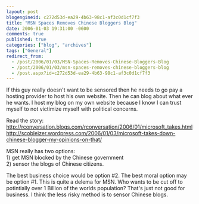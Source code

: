 ```yaml
---
layout: post
blogengineid: c272d53d-ea29-4b63-98c1-af3c0d1cf7f3
title: "MSN Spaces Removes Chinese Bloggers Blog"
date: 2006-01-03 19:31:00 -0600
comments: true
published: true
categories: ["blog", "archives"]
tags: ["General"]
redirect_from: 
  - /post/2006/01/03/MSN-Spaces-Removes-Chinese-Bloggers-Blog
  - /post/2006/01/03/msn-spaces-removes-chinese-bloggers-blog
  - /post.aspx?id=c272d53d-ea29-4b63-98c1-af3c0d1cf7f3
---
```

<!-- more -->
<P>If this guy really doesn't want to be sensored then he needs to go pay a hosting provider to host his own website. Then he can blog about what ever he wants. I host my blog on my own website because I know I can trust myself to not victimize myself&nbsp;with political concerns.</P>
<P>Read the story:<BR><A href="http://rconversation.blogs.com/rconversation/2006/01/microsoft_takes.html">http://rconversation.blogs.com/rconversation/2006/01/microsoft_takes.html</A><BR><A href="http://scobleizer.wordpress.com/2006/01/03/microsoft-takes-down-chinese-blogger-my-opinions-on-that/">http://scobleizer.wordpress.com/2006/01/03/microsoft-takes-down-chinese-blogger-my-opinions-on-that/</A></P>
<P>MSN&nbsp;really has two options:<BR>1) get MSN blocked by the Chinese government<BR>2) sensor the blogs of Chinese citizens.</P>
<P>The best business choice would be option #2. The best moral option may be option #1. This is quite a delema for MSN. Who wants to be cut off to potintially&nbsp;over 1 Billion&nbsp;of the worlds population? That's just not good for business. I think the less risky method is to sensor Chinese blogs.</P>
<P>&nbsp;</P>
